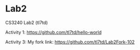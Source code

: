 # Lab2
CS3240 Lab2 (tl7td)

Activity 1: https://github.com/tl7td/hello-world

Activity 3: 
  My fork link: https://github.com/tl7td/Lab2Fork-102
